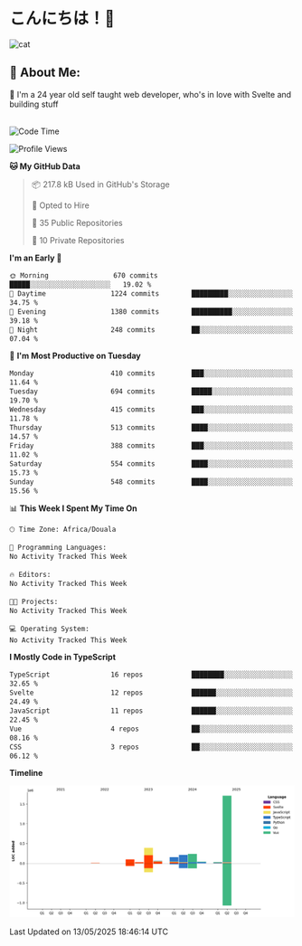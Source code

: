 

# こんにちは！🙂  
![cat](https://github.com/michaelnji/michaelnji/assets/73862378/606e99e9-2c18-4853-8722-991e4af8eae6)

## 💫 About Me:
🙂 I'm a 24 year old self taught web developer, who's in love with Svelte and building stuff <br><br>

<!--START_SECTION:waka-->
![Code Time](http://img.shields.io/badge/Code%20Time-1%2C211%20hrs%2034%20mins-blue)

![Profile Views](http://img.shields.io/badge/Profile%20Views-0-blue)

**🐱 My GitHub Data** 

> 📦 217.8 kB Used in GitHub's Storage 
 > 
> 💼 Opted to Hire
 > 
> 📜 35 Public Repositories 
 > 
> 🔑 10 Private Repositories 
 > 
**I'm an Early 🐤** 

```text
🌞 Morning                670 commits         █████░░░░░░░░░░░░░░░░░░░░   19.02 % 
🌆 Daytime                1224 commits        █████████░░░░░░░░░░░░░░░░   34.75 % 
🌃 Evening                1380 commits        ██████████░░░░░░░░░░░░░░░   39.18 % 
🌙 Night                  248 commits         ██░░░░░░░░░░░░░░░░░░░░░░░   07.04 % 
```
📅 **I'm Most Productive on Tuesday** 

```text
Monday                   410 commits         ███░░░░░░░░░░░░░░░░░░░░░░   11.64 % 
Tuesday                  694 commits         █████░░░░░░░░░░░░░░░░░░░░   19.70 % 
Wednesday                415 commits         ███░░░░░░░░░░░░░░░░░░░░░░   11.78 % 
Thursday                 513 commits         ████░░░░░░░░░░░░░░░░░░░░░   14.57 % 
Friday                   388 commits         ███░░░░░░░░░░░░░░░░░░░░░░   11.02 % 
Saturday                 554 commits         ████░░░░░░░░░░░░░░░░░░░░░   15.73 % 
Sunday                   548 commits         ████░░░░░░░░░░░░░░░░░░░░░   15.56 % 
```


📊 **This Week I Spent My Time On** 

```text
🕑︎ Time Zone: Africa/Douala

💬 Programming Languages: 
No Activity Tracked This Week

🔥 Editors: 
No Activity Tracked This Week

🐱‍💻 Projects: 
No Activity Tracked This Week

💻 Operating System: 
No Activity Tracked This Week
```

**I Mostly Code in TypeScript** 

```text
TypeScript               16 repos            ████████░░░░░░░░░░░░░░░░░   32.65 % 
Svelte                   12 repos            ██████░░░░░░░░░░░░░░░░░░░   24.49 % 
JavaScript               11 repos            ██████░░░░░░░░░░░░░░░░░░░   22.45 % 
Vue                      4 repos             ██░░░░░░░░░░░░░░░░░░░░░░░   08.16 % 
CSS                      3 repos             ██░░░░░░░░░░░░░░░░░░░░░░░   06.12 % 
```



**Timeline**

![Lines of Code chart](https://raw.githubusercontent.com/michaelnji/michaelnji/main/assets/bar_graph.png)


 Last Updated on 13/05/2025 18:46:14 UTC
<!--END_SECTION:waka-->
